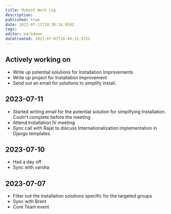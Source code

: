 ```yaml
---
title: Mukesh Work Log
description: 
published: true
date: 2023-07-11T19:30:14.059Z
tags: 
editor: markdown
dateCreated: 2023-07-07T16:40:32.972Z
---
```


## Actively working on

- Write up potential solutions for Installation Improvements
- Write up project for Installation Improvement
- Send out an email for solutions to simplify install.

## 2023-07-11

- Started writing email for the potential solution for simplifying Installation. Couln't complete before the meeting
- Attend Installation IV meeting
- Sync call with Rajat to discuss Internationalization implementation in Django templates.


## 2023-07-10

- Had a day off
- Sync with varsha


## 2023-07-07

- Filter out the installation solutions specific for the targeted groups 
- Sync with Brent
- Core Team event
